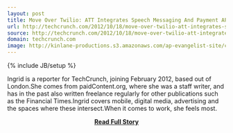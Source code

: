 ```yaml
---
layout: post
title: Move Over Twilio: ATT Integrates Speech Messaging And Payment APIs Into Appcelerator’s Developer Platform | TechCrunch
url: http://techcrunch.com/2012/10/18/move-over-twilio-att-integrates-speech-messaging-and-payment-apis-into-appcelerators-developer-platform/
source: http://techcrunch.com/2012/10/18/move-over-twilio-att-integrates-speech-messaging-and-payment-apis-into-appcelerators-developer-platform/
domain: techcrunch.com
image: http://kinlane-productions.s3.amazonaws.com/ap-evangelist-site/curated/screenshots/9352_api500_com.png
---
```

{% include JB/setup %}<p>Ingrid is a reporter for TechCrunch, joining February 2012, based out of London.She comes from paidContent.org, where she was a staff writer, and has in the past also written freelance regularly for other publications such as the Financial Times.Ingrid covers mobile, digital media, advertising and the spaces where these intersect.When it comes to work, she feels most.</p>
<center><p><a href="http://techcrunch.com/2012/10/18/move-over-twilio-att-integrates-speech-messaging-and-payment-apis-into-appcelerators-developer-platform/" style='padding:25px; font-sze:18px; font-weight: bold;'>Read Full Story</a></p></center>
